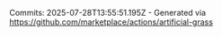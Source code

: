 Commits: 2025-07-28T13:55:51.195Z - Generated via https://github.com/marketplace/actions/artificial-grass
<br>
